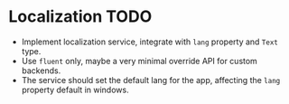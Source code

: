 # Localization TODO

* Implement localization service, integrate with `lang` property and `Text` type.
* Use `fluent` only, maybe a very minimal override API for custom backends.
* The service should set the default lang for the app, affecting the `lang` property default in windows.